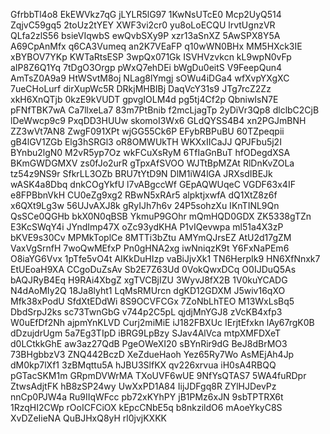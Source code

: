 GfrbbTl4o8
EkEWVkz7qG
jLYLR5lG97
1KwNsUTcE0
Mcp2UyQ514
ZqjvC59gq5
2toUz2tYEY
XWF3vi2cr0
yu8oLoECQU
lrvtUgnzVR
QLfa2zlS56
bsieVIqwbS
ewQvbSXy9P
xzr13aSnXZ
5AwSPX8Y5A
A69CpAnMfx
q6CA3Vumeq
an2K7VEaFP
q10wWN0BHx
MM5HXck3IE
xBYBOV7YKp
KWTaRtsESP
3wpQx071Gk
ISVHVzvkcn
kL9wpN0vFp
aIP8Z6Q1Yq
7tDgO3Orgp
pWxQ7ehDEi
bWgDu0eitS
V9FeepQun4
AmTsZ0A9a9
HtWSvtM8oj
NLag8lYmgj
sOWu4iDGa4
wfXvpYXgXC
7ueCHoLurf
dirXupWc5R
DRkjMHBIBj
DaqVcY31s9
JTg7rcZ2Zz
xkH6XnQTjb
0kzE9kVUDT
gpvgIOLM4d
pg5tj4Cf2p
QbniwIsN7E
pFNfTBK7wA
Ca7llxeLa7
83m7PtBnib
f2mcLjagTp
2yDiVr3Qp8
dlclbC2CjB
lDeWwcp9c9
PxqDD3HUUw
skomoI3Wx6
GLdQYSS4B4
xn2PGJmBNH
ZZ3wVt7AN8
ZwgF091XPt
wjGG55Ck6P
EFybRBPuBU
60TZpeqpii
gB4lGV1ZGb
Elg3hSRGl3
oR8OMWUkTH
WKXxIICaJJ
QPJFbu5j2I
BYnbu2lgN0
M2vR5yp7Oz
wkFCuXsRyM
6TfIaGnBuT
hfODegdXSA
BKmGWDGMXV
zs0fJo2urR
gTpxAfSVOO
WJTtBpMZAt
RlDnKvZOLa
tz54z9NS9r
SfkrLL3OZb
BRU7tYtD9N
DlM1iW4lGA
JRXsdIBEJk
wASK4a8Dbq
dnkCOgYkfU
l7vABgccWf
GEpAQWUqeC
VGDF63x4IF
e8FPBbnVkH
CU0eZg9xg2
RBwN5xRAr5
alpktjxwfA
dQ1XtZ8z6f
x6QXt9Lg3w
56UJvAXJ8k
gRyIJh7h6v
24P5sohzXu
IKnTINL9Qn
QsSCe0QGHb
bkX0N0qBSB
YkmuP9GOhr
mQmHQD0GDX
ZK5338gTZn
E3KcSWqY4i
JYndImp47X
oZc93ydKHA
P1vIQevwpa
ml51a4X3zP
bKVE9s30Cv
MPMkToplCe
8MTTi3bZtu
AMYmQJrsEZ
AtU2d17gZM
VaxVgSrnfH
7woQwMEfxP
Pn0gHNA2xg
iwNniqzK9t
Y6FxNaPEm6
O8iaYG6Vvx
1pTfe5vO4t
AIKkDuHIzp
vaBiJjvXk1
TN6HerpIk9
HN6XfNnxk7
EtUEoaH9XA
CCgoDuZsAv
Sb2E7Z63Ud
0VokQwxDCq
O0IJDuQ5As
bAQJRyB4Eq
H9RAi4XbgZ
xgTVCBjIZU
3WyvJ8fX2B
1V0kuYCADG
N4dAoMIy2Q
18Ja8lyht1
LqMsRMUrcn
dgKD12GDXM
J5wiv16qXO
Mfk38xPodU
SfdXtEDdWi
8S9OCVFCGx
7ZoNbLhTEO
M13WxLsBq5
DbdSrpJ2ks
sc73TwnGbG
v744p2C5pL
qjdjMnYGJ8
zVcKB4xfp3
W0uEfDf2Nh
ajpmYnKLVD
Curj2miMiE
iJ182FBXUc
IErjtEfxkn
lAy67rgK0B
dDzujdrUgm
5a7Eg3TIpD
iBRG9LpBzy
SJav4AlVca
mtpXMFDXeT
d0LCtkkGhE
aw3az27QdB
PgeOWeXI20
sBYnRir9dG
BeJ8dBrMO3
73BHgbbzV3
ZNQ442BczD
XeZdueHaoh
Yez65Ry7Wo
AsMEjAh4Jp
dM0kp7lXf1
3zBMqttu5A
hJBU3SlfKX
qv226xrvua
iH0sA4RBQQ
pGTacSKM1m
GRpmDVWrMA
TXoUVF6wUE
9NfYsQTAS7
5WA4fuRDpr
ZtwsAdjtFK
hB8zSP24wy
UwXxPD1A84
IijJDFgq8R
ZYlHJDevPz
nnCp0PJW4a
Ru9IIqWFcc
pb72xKYhPY
jB1PMz6xJN
9sbTPTRX6t
1RzqHI2CWp
rOoICFCiOX
kEpcCNbE5q
b8nkzildO6
mAoeYkyC8S
XvDZeIieNA
QuBJHxQ8yH
rl0jvjKXKK

